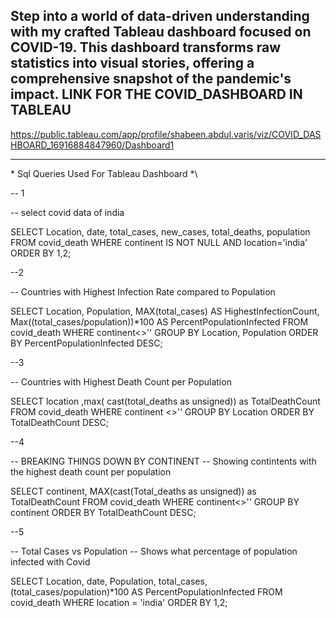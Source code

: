 Step into a world of data-driven understanding with my crafted Tableau dashboard focused on COVID-19. 
This dashboard transforms raw statistics into visual stories, offering a comprehensive snapshot of the pandemic's impact.
LINK FOR THE COVID_DASHBOARD IN TABLEAU
-------------------------------------------------------------------------------------------------------------------------------

https://public.tableau.com/app/profile/shabeen.abdul.varis/viz/COVID_DASHBOARD_16916884847960/Dashboard1

---------------------------------------------------------------------------------------------------------------------------------

 \* Sql Queries Used For Tableau Dashboard *\

-- 1

-- select covid data of india

SELECT Location, date, total_cases, new_cases, total_deaths, population
FROM covid_death
WHERE continent IS NOT NULL AND location='india' 
ORDER BY 1,2;

--2


-- Countries with Highest Infection Rate compared to Population

SELECT Location, Population, MAX(total_cases) AS HighestInfectionCount,  Max((total_cases/population))*100 AS PercentPopulationInfected
FROM covid_death
WHERE continent<>''
GROUP BY Location, Population
ORDER BY PercentPopulationInfected DESC;

--3

-- Countries with Highest Death Count per Population

SELECT location ,max( cast(total_deaths as unsigned)) as TotalDeathCount
FROM covid_death
WHERE continent <>''
GROUP BY Location
ORDER BY TotalDeathCount DESC;

--4

-- BREAKING THINGS DOWN BY CONTINENT
-- Showing contintents with the highest death count per population

SELECT continent, MAX(cast(Total_deaths as unsigned)) as TotalDeathCount
FROM covid_death
WHERE continent<>''
GROUP BY continent
ORDER BY TotalDeathCount DESC;

--5


-- Total Cases vs Population
-- Shows what percentage of population infected with Covid

SELECT Location, date, Population, total_cases,  (total_cases/population)*100 AS PercentPopulationInfected
FROM covid_death
WHERE location = 'india'
ORDER BY 1,2;



